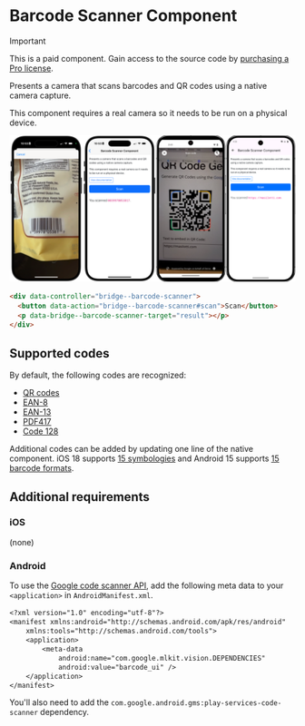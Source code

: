 # Barcode Scanner Component

> [!IMPORTANT]
> This is a paid component. Gain access to the source code by [purchasing a Pro license](https://buy.stripe.com/fZeaF6bn9b9d4Pm14b).

Presents a camera that scans barcodes and QR codes using a native camera capture.

This component requires a real camera so it needs to be run on a physical device.

![Barcode Scanner Component examples](/resources/screenshots/barcode-scanner.png)

```html
<div data-controller="bridge--barcode-scanner">
  <button data-action="bridge--barcode-scanner#scan">Scan</button>
  <p data-bridge--barcode-scanner-target="result"></p>
</div>
```

## Supported codes

By default, the following codes are recognized:

* [QR codes](https://en.wikipedia.org/wiki/QR_code)
* [EAN-8](https://en.wikipedia.org/wiki/EAN-8)
* [EAN-13](https://en.wikipedia.org/wiki/International_Article_Number)
* [PDF417](https://en.wikipedia.org/wiki/PDF417)
* [Code 128](https://en.wikipedia.org/wiki/Code_128)

Additional codes can be added by updating one line of the native component. iOS 18 supports [15 symbologies](https://developer.apple.com/documentation/vision/vnbarcodesymbology/code93-2geph#Supported-Symbologies) and Android 15 supports [15 barcode formats](https://developers.google.com/android/reference/com/google/mlkit/vision/barcode/common/Barcode.BarcodeFormat).

## Additional requirements

### iOS

(none)

### Android

To use the [Google code scanner API](https://developers.google.com/ml-kit/vision/barcode-scanning/code-scanner), add the following meta data to your `<application>` in `AndroidManifest.xml`.

```
<?xml version="1.0" encoding="utf-8"?>
<manifest xmlns:android="http://schemas.android.com/apk/res/android"
    xmlns:tools="http://schemas.android.com/tools">
    <application>
        <meta-data
            android:name="com.google.mlkit.vision.DEPENDENCIES"
            android:value="barcode_ui" />
    </application>
</manifest>
```

You'll also need to add the `com.google.android.gms:play-services-code-scanner` dependency.
